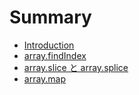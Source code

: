 # Summary

* [Introduction](README.md)
* [array.findIndex](arrayfindindex.md)
* [array.slice と array.splice](arrayslice-arraysplice.md)
* [array.map](arraymap.md)

